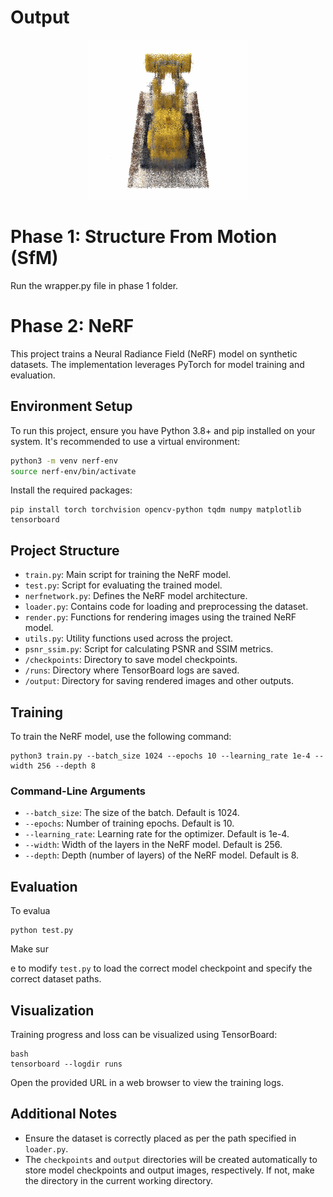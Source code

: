 # Output
<div align="center">
  <img src="/Nerf.gif" alt"NeRF Output">
</div>

# Phase 1: Structure From Motion (SfM)

Run the wrapper.py file in phase 1 folder.

# Phase 2: NeRF 

This project trains a Neural Radiance Field (NeRF) model on synthetic datasets. The implementation leverages PyTorch for model training and evaluation.

## Environment Setup

To run this project, ensure you have Python 3.8+ and pip installed on your system. It's recommended to use a virtual environment:

```bash
python3 -m venv nerf-env
source nerf-env/bin/activate
```

Install the required packages:

```
pip install torch torchvision opencv-python tqdm numpy matplotlib tensorboard
```

## Project Structure

- `train.py`: Main script for training the NeRF model.
- `test.py`: Script for evaluating the trained model.
- `nerfnetwork.py`: Defines the NeRF model architecture.
- `loader.py`: Contains code for loading and preprocessing the dataset.
- `render.py`: Functions for rendering images using the trained NeRF model.
- `utils.py`: Utility functions used across the project.
- `psnr_ssim.py`: Script for calculating PSNR and SSIM metrics.
- `/checkpoints`: Directory to save model checkpoints.
- `/runs`: Directory where TensorBoard logs are saved.
- `/output`: Directory for saving rendered images and other outputs.

## Training

To train the NeRF model, use the following command:

```
python3 train.py --batch_size 1024 --epochs 10 --learning_rate 1e-4 --width 256 --depth 8
```

### Command-Line Arguments

- `--batch_size`: The size of the batch. Default is 1024.
- `--epochs`: Number of training epochs. Default is 10.
- `--learning_rate`: Learning rate for the optimizer. Default is 1e-4.
- `--width`: Width of the layers in the NeRF model. Default is 256.
- `--depth`: Depth (number of layers) of the NeRF model. Default is 8.

## Evaluation

To evalua

```
python test.py
```

Make sur

e to modify `test.py` to load the correct model checkpoint and specify the correct dataset paths.

## Visualization

Training progress and loss can be visualized using TensorBoard:

```
bash
tensorboard --logdir runs
```

Open the provided URL in a web browser to view the training logs.

## Additional Notes

- Ensure the dataset is correctly placed as per the path specified in `loader.py`.
- The `checkpoints` and `output` directories will be created automatically to store model checkpoints and output images, respectively. If not, make the directory in the current working directory.
